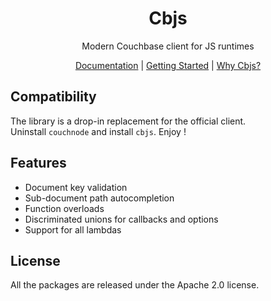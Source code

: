 <h1 align="center">
Cbjs
</h1>
<p align="center">
Modern Couchbase client for JS runtimes
<p>

<p align="center">
 <a href="https://cbjs.dev">Documentation</a> | <a href="https://cbjs.dev/guide/">Getting Started</a> | <a href="https://cbjs.dev/guide/why">Why Cbjs?</a>
</p>

## Compatibility

The library is a drop-in replacement for the official client.  
Uninstall `couchnode` and install `cbjs`. Enjoy !

## Features

- Document key validation
- Sub-document path autocompletion
- Function overloads
- Discriminated unions for callbacks and options
- Support for all lambdas

## License

All the packages are released under the Apache 2.0 license.
